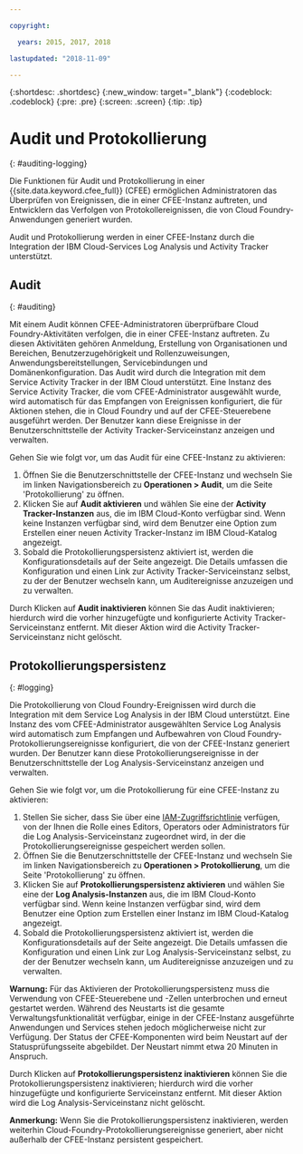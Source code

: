 ```yaml
---

copyright:

  years: 2015, 2017, 2018

lastupdated: "2018-11-09"

---
```


{:shortdesc: .shortdesc}
{:new_window: target="_blank"}
{:codeblock: .codeblock}
{:pre: .pre}
{:screen: .screen}
{:tip: .tip}

# Audit und Protokollierung
{: #auditing-logging}

Die Funktionen für Audit und Protokollierung in einer {{site.data.keyword.cfee_full}} (CFEE) ermöglichen Administratoren das Überprüfen von Ereignissen, die in einer CFEE-Instanz auftreten, und Entwicklern das Verfolgen von Protokollereignissen, die von Cloud Foundry-Anwendungen generiert wurden.

Audit und Protokollierung werden in einer CFEE-Instanz durch die Integration der IBM Cloud-Services Log Analysis und Activity Tracker unterstützt.

## Audit
{: #auditing}

Mit einem Audit können CFEE-Administratoren überprüfbare Cloud Foundry-Aktivitäten verfolgen, die in einer CFEE-Instanz auftreten. Zu diesen Aktivitäten gehören Anmeldung, Erstellung von Organisationen und Bereichen, Benutzerzugehörigkeit und Rollenzuweisungen, Anwendungsbereitstellungen, Servicebindungen und Domänenkonfiguration. Das Audit wird durch die Integration mit dem Service Activity Tracker in der IBM Cloud unterstützt. Eine Instanz des Service Activity Tracker, die vom CFEE-Administrator ausgewählt wurde, wird automatisch für das Empfangen von Ereignissen konfiguriert, die für Aktionen stehen, die in Cloud Foundry und auf der CFEE-Steuerebene ausgeführt werden. Der Benutzer kann diese Ereignisse in der Benutzerschnittstelle der Activity Tracker-Serviceinstanz anzeigen und verwalten.

Gehen Sie wie folgt vor, um das Audit für eine CFEE-Instanz zu aktivieren:

1. Öffnen Sie die Benutzerschnittstelle der CFEE-Instanz und wechseln Sie im linken Navigationsbereich zu **Operationen > Audit**, um die Seite 'Protokollierung' zu öffnen.
2. Klicken Sie auf **Audit aktivieren** und wählen Sie eine der **Activity Tracker-Instanzen** aus, die im IBM Cloud-Konto verfügbar sind. Wenn keine Instanzen verfügbar sind, wird dem Benutzer eine Option zum Erstellen einer neuen Activity Tracker-Instanz im IBM Cloud-Katalog angezeigt.
3.  Sobald die Protokollierungspersistenz aktiviert ist, werden die Konfigurationsdetails auf der Seite angezeigt. Die Details umfassen die Konfiguration und einen Link zur Activity Tracker-Serviceinstanz selbst, zu der der Benutzer wechseln kann, um Auditereignisse anzuzeigen und zu verwalten.

Durch Klicken auf **Audit inaktivieren** können Sie das Audit inaktivieren; hierdurch wird die vorher hinzugefügte und konfigurierte Activity Tracker-Serviceinstanz entfernt. Mit dieser Aktion wird die Activity Tracker-Serviceinstanz nicht gelöscht.

## Protokollierungspersistenz
{: #logging}

Die Protokollierung von Cloud Foundry-Ereignissen wird durch die Integration mit dem Service Log Analysis in der IBM Cloud unterstützt. Eine Instanz des vom CFEE-Administrator ausgewählten Service Log Analysis wird automatisch zum Empfangen und Aufbewahren von Cloud Foundry-Protokollierungsereignisse konfiguriert, die von der CFEE-Instanz generiert wurden. Der Benutzer kann diese Protokollierungsereignisse in der Benutzerschnittstelle der Log Analysis-Serviceinstanz anzeigen und verwalten.

Gehen Sie wie folgt vor, um die Protokollierung für eine CFEE-Instanz zu aktivieren:

1. Stellen Sie sicher, dass Sie über eine [IAM-Zugriffsrichtlinie](https://console.bluemix.net/iam/#/users) verfügen, von der Ihnen die Rolle eines Editors, Operators oder Administrators für die Log Analysis-Serviceinstanz zugeordnet wird, in der die Protokollierungsereignisse gespeichert werden sollen.
2. Öffnen Sie die Benutzerschnittstelle der CFEE-Instanz und wechseln Sie im linken Navigationsbereich zu **Operationen > Protokollierung**, um die Seite 'Protokollierung' zu öffnen.
3. Klicken Sie auf **Protokollierungspersistenz aktivieren** und wählen Sie eine der **Log Analysis-Instanzen** aus, die im IBM Cloud-Konto verfügbar sind. Wenn keine Instanzen verfügbar sind, wird dem Benutzer eine Option zum Erstellen einer Instanz im IBM Cloud-Katalog angezeigt.
4. Sobald die Protokollierungspersistenz aktiviert ist, werden die Konfigurationsdetails auf der Seite angezeigt. Die Details umfassen die Konfiguration und einen Link zur Log Analysis-Serviceinstanz selbst, zu der der Benutzer wechseln kann, um Auditereignisse anzuzeigen und zu verwalten.

**Warnung:** Für das Aktivieren der Protokollierungspersistenz muss die Verwendung von CFEE-Steuerebene und -Zellen unterbrochen und erneut gestartet werden. Während des Neustarts ist die gesamte Verwaltungsfunktionalität verfügbar, einige in der CFEE-Instanz ausgeführte Anwendungen und Services stehen jedoch möglicherweise nicht zur Verfügung. Der Status der CFEE-Komponenten wird beim Neustart auf der Statusprüfungsseite abgebildet. Der Neustart nimmt etwa 20 Minuten in Anspruch.

Durch Klicken auf **Protokollierungspersistenz inaktivieren** können Sie die Protokollierungspersistenz inaktivieren; hierdurch wird die vorher hinzugefügte und konfigurierte Serviceinstanz entfernt. Mit dieser Aktion wird die Log Analysis-Serviceinstanz nicht gelöscht.

**Anmerkung:** Wenn Sie die Protokollierungspersistenz inaktivieren, werden weiterhin Cloud-Foundry-Protokollierungsereignisse generiert, aber nicht außerhalb der CFEE-Instanz persistent gespeichert.

